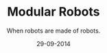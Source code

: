 ---
title: Modular Robots
subtitle: When robots are made of robots.
modal-id: 2
type: research
date: 29-09-2014
img: modularrobots.png
thumbnail: modularrobots-thumbnail.png
alt: image-alt
project-date: September 2014
category: Research
link: https://github.com/David-Estevez/hormodular
description: As part of my Bachelor's thesis, I researched gait generation and communications in distributed Modular Robots. For testing, I also developed the <a href="https://github.com/David-Estevez/REPY-2.0">REPY-2 Module</a> and the <a href="https://github.com/David-Estevez/SkymegaSMD">SkymegaSMD board</a> to build a Modular Robot to be used as validation platform for the algorithms.

---
